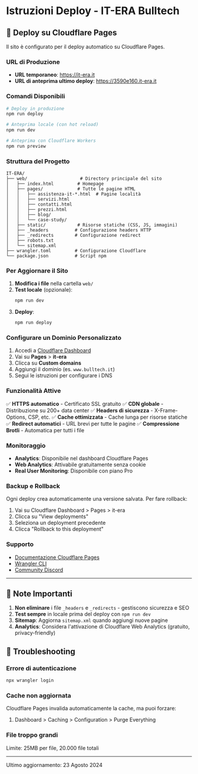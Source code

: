 # Istruzioni Deploy - IT-ERA Bulltech

## 🚀 Deploy su Cloudflare Pages

Il sito è configurato per il deploy automatico su Cloudflare Pages.

### URL di Produzione
- **URL temporaneo**: https://it-era.it
- **URL di anteprima ultimo deploy**: https://3590e160.it-era.it

### Comandi Disponibili

```bash
# Deploy in produzione
npm run deploy

# Anteprima locale (con hot reload)
npm run dev

# Anteprima con Cloudflare Workers
npm run preview
```

### Struttura del Progetto

```
IT-ERA/
├── web/                    # Directory principale del sito
│   ├── index.html         # Homepage
│   ├── pages/             # Tutte le pagine HTML
│   │   ├── assistenza-it-*.html  # Pagine località
│   │   ├── servizi.html
│   │   ├── contatti.html
│   │   ├── prezzi.html
│   │   ├── blog/
│   │   └── case-study/
│   ├── static/            # Risorse statiche (CSS, JS, immagini)
│   ├── _headers          # Configurazione headers HTTP
│   ├── _redirects        # Configurazione redirect
│   ├── robots.txt
│   └── sitemap.xml
├── wrangler.toml         # Configurazione Cloudflare
└── package.json          # Script npm
```

### Per Aggiornare il Sito

1. **Modifica i file** nella cartella `web/`
2. **Test locale** (opzionale):
   ```bash
   npm run dev
   ```
3. **Deploy**:
   ```bash
   npm run deploy
   ```

### Configurare un Dominio Personalizzato

1. Accedi a [Cloudflare Dashboard](https://dash.cloudflare.com)
2. Vai su **Pages** > **it-era**
3. Clicca su **Custom domains**
4. Aggiungi il dominio (es. `www.bulltech.it`)
5. Segui le istruzioni per configurare i DNS

### Funzionalità Attive

✅ **HTTPS automatico** - Certificato SSL gratuito
✅ **CDN globale** - Distribuzione su 200+ data center
✅ **Headers di sicurezza** - X-Frame-Options, CSP, etc.
✅ **Cache ottimizzata** - Cache lunga per risorse statiche
✅ **Redirect automatici** - URL brevi per tutte le pagine
✅ **Compressione Brotli** - Automatica per tutti i file

### Monitoraggio

- **Analytics**: Disponibile nel dashboard Cloudflare Pages
- **Web Analytics**: Attivabile gratuitamente senza cookie
- **Real User Monitoring**: Disponibile con piano Pro

### Backup e Rollback

Ogni deploy crea automaticamente una versione salvata. Per fare rollback:

1. Vai su Cloudflare Dashboard > Pages > it-era
2. Clicca su "View deployments"
3. Seleziona un deployment precedente
4. Clicca "Rollback to this deployment"

### Supporto

- [Documentazione Cloudflare Pages](https://developers.cloudflare.com/pages/)
- [Wrangler CLI](https://developers.cloudflare.com/workers/wrangler/)
- [Community Discord](https://discord.cloudflare.com)

---

## 📝 Note Importanti

1. **Non eliminare** i file `_headers` e `_redirects` - gestiscono sicurezza e SEO
2. **Test sempre** in locale prima del deploy con `npm run dev`
3. **Sitemap**: Aggiorna `sitemap.xml` quando aggiungi nuove pagine
4. **Analytics**: Considera l'attivazione di Cloudflare Web Analytics (gratuito, privacy-friendly)

## 🔧 Troubleshooting

### Errore di autenticazione
```bash
npx wrangler login
```

### Cache non aggiornata
Cloudflare Pages invalida automaticamente la cache, ma puoi forzare:
1. Dashboard > Caching > Configuration > Purge Everything

### File troppo grandi
Limite: 25MB per file, 20.000 file totali

---

Ultimo aggiornamento: 23 Agosto 2024

